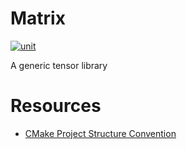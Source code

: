 # Matrix
[![unit](https://github.com/matthew-james-laidlaw/Matrix/actions/workflows/unit.yml/badge.svg?branch=main)](https://github.com/matthew-james-laidlaw/Matrix/actions/workflows/unit.yml)

A generic tensor library

# Resources
* [CMake Project Structure Convention](https://cliutils.gitlab.io/modern-cmake/chapters/basics/structure.html)
